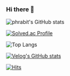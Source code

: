 ### Hi there 👋

<!--
**phrabit/phrabit** is a ✨ _special_ ✨ repository because its `README.md` (this file) appears on your GitHub profile.

Here are some ideas to get you started:

- 🔭 I’m currently working on ...
- 🌱 I’m currently learning ...
- 👯 I’m looking to collaborate on ...
- 🤔 I’m looking for help with ...
- 💬 Ask me about ...
- 📫 How to reach me: ...
- 😄 Pronouns: ...
- ⚡ Fun fact: ...
-->


![phrabit's GitHub stats](https://github-readme-stats.vercel.app/api?username=K-Junyyy&show_icons=true&theme=cobalt)  

[![Solved.ac Profile](http://mazassumnida.wtf/api/generate_badge?boj=suho3813)](https://solved.ac/suho3813)

![Top Langs](https://github-readme-stats.vercel.app/api/top-langs/?username=phrabit&layout=Demo&theme=cobalt)

[![Velog's GitHub stats](https://velog-readme-stats.vercel.app/api?name=phrabit)]("https://velog.io/@phrabit")

[![Hits](https://hits.seeyoufarm.com/api/count/incr/badge.svg?url=https%3A%2F%2Fgithub.com%2Fphrabit&count_bg=%2379C83D&title_bg=%23555555&icon=&icon_color=%23E7E7E7&title=hits&edge_flat=false)](https://hits.seeyoufarm.com)
